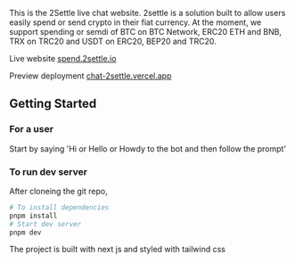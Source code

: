 This is the 2Settle live chat website.
2settle is a solution built to allow users easily spend or send crypto in their fiat currency. At the moment, we support spending or semdi of BTC on BTC Network, ERC20 ETH and BNB, TRX on TRC20 and USDT on ERC20, BEP20 and TRC20.

Live website [spend.2settle.io](https://spend.2settle.io/)

Preview deployment [chat-2settle.vercel.app](https://chat-2settle.vercel.app/)


## Getting Started

### For a user
Start by saying 'Hi or Hello or Howdy to the bot and then follow the prompt'

### To run dev server

After cloneing the git repo, 
```bash
# To install dependencies
pnpm install 
# Start dev server
pnpm dev
```

The project is built with next js and styled with tailwind css
